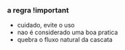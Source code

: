 ### a regra !important

* cuidado, evite o uso
* nao é considerado uma boa pratica
* quebra o fluxo natural da cascata